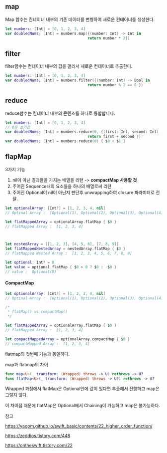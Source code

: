 ## map

Map 함수는 컨테이너 내부의 기존 데이터를 변형하여 새로운 컨테이너를 생성한다.

```swift
let numbers: [Int] = [0, 1, 2, 3, 4]
var doubledNums; [Int] = numbers.map({(number: Int) -> Int in 
                                     return number * 2})
```



## filter

filter함수는 컨테이너 내부의 값을 걸러서 새로운 컨테이너로 추출한다. 

```swift
let numbers: [Int] = [0, 1, 2, 3, 4]
var doubledNums; [Int] = numbers.filter({(number: Int) -> Bool in 
                                     return number % 2 == 0 })
```



## reduce

reduce함수는 컨테이너 내부의 콘텐츠를 하나로 통합합니다.

```swift
let numbers: [Int] = [0, 1, 2, 3, 4]
// 0은 초기값
var doubledNums; [Int] = numbers.reduce(0, {(first: Int, second: Int) -> Int in 
                                     return first + second })
var doubledNums; [Int] = numbers.reduce(0) { $0 + $1 }
```



## flapMap

3가지 기능

1. nil이 아닌 결과들을 가지는 배열을 리턴 -> **compactMap 사용할 것**
2. 주어진 Sequence내의 요소들을 하나의 배열로써 리턴
3. 주어진 Optional이 nil이 아닌지 판단후 unwrapping하여 closure 파라미터로 전달.

```swift
let optionalArray: [Int?] = [1, 2, 3, 4, nil]
// Optinal Array :  [Optional(1), Optional(2), Optional(3), Optional(4), nil]

let flatMappedArray = optionalArray.flatMap { $0 }
// flatMapped Array :  [1, 2, 3, 4]



let nestedArray = [[1, 2, 3], [4, 5, 6], [7, 8, 9]]
let flatMappedNestedArray = nestedArray.flatMap { $0 }
// flatMapped Nested Array :  [1, 2, 3, 4, 5, 6, 7, 8, 9]

let optional: Int? = 8
let value = optional.flatMap { $0 > 0 ? $0 : -$0 }
// value :  Optional(8)
```



#### CompactMap

```swift
let optionalArray: [Int?] = [1, 2, 3, 4, nil]
// Optinal Array :  [Optional(1), Optional(2), Optional(3), Optional(4), nil]

/*
 * flatMap() vs compactMap()
 */

let flatMappedArray = optionalArray.flatMap { $0 }
// flatMapped Array :  [1, 2, 3, 4]

let compactMappedArray = optionalArray.compactMap { $0 }
// compactMapped Array :  [1, 2, 3, 4]
```

flatmap의 첫번째 기능과 동일하다.



map과 flatmap의 차이

```swift
func map<U>(_ transform: (Wrapped) throws -> U) rethrows -> U?
func flatMap<U>(_ transform: (Wrapped) throws -> U?) rethrows -> U?
```

Wrapped 과정에서 flatMap은 Optional안에 값이 있다면 추출해서 진행하고 map은 그렇지 않다.

이 차이점 때문에 flatMap은 Optional에서 Chaining이 가능하고 map은 불가능하다.









참고

https://yagom.github.io/swift_basic/contents/22_higher_order_function/

https://zeddios.tistory.com/448

https://ontheswift.tistory.com/22